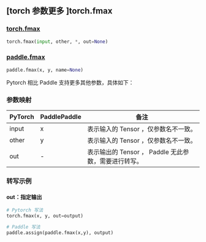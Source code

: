 ## [torch 参数更多 ]torch.fmax

### [torch.fmax](https://pytorch.org/docs/stable/generated/torch.fmax.html#torch.fmax)

```python
torch.fmax(input, other, *, out=None)
```

### [paddle.fmax](https://www.paddlepaddle.org.cn/documentation/docs/zh/api/paddle/fmax_cn.html)

```python
paddle.fmax(x, y, name=None)
```

Pytorch 相比 Paddle 支持更多其他参数，具体如下：
### 参数映射
| PyTorch       | PaddlePaddle | 备注                                                   |
| ------------- | ------------ | ------------------------------------------------------ |
| input         | x            | 表示输入的 Tensor ，仅参数名不一致。                     |
| other         | y            | 表示输入的 Tensor ，仅参数名不一致。                     |
| out           | -            | 表示输出的 Tensor ， Paddle 无此参数，需要进行转写。      |


### 转写示例
#### out：指定输出
```python
# Pytorch 写法
torch.fmax(x, y, out=output)

# Paddle 写法
paddle.assign(paddle.fmax(x,y), output)
```
